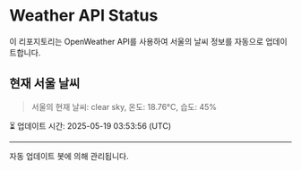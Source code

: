 
# Weather API Status

이 리포지토리는 OpenWeather API를 사용하여 서울의 날씨 정보를 자동으로 업데이트합니다.

## 현재 서울 날씨
> 서울의 현재 날씨: clear sky, 온도: 18.76°C, 습도: 45%

⏳ 업데이트 시간: 2025-05-19 03:53:56 (UTC)

---
자동 업데이트 봇에 의해 관리됩니다.
